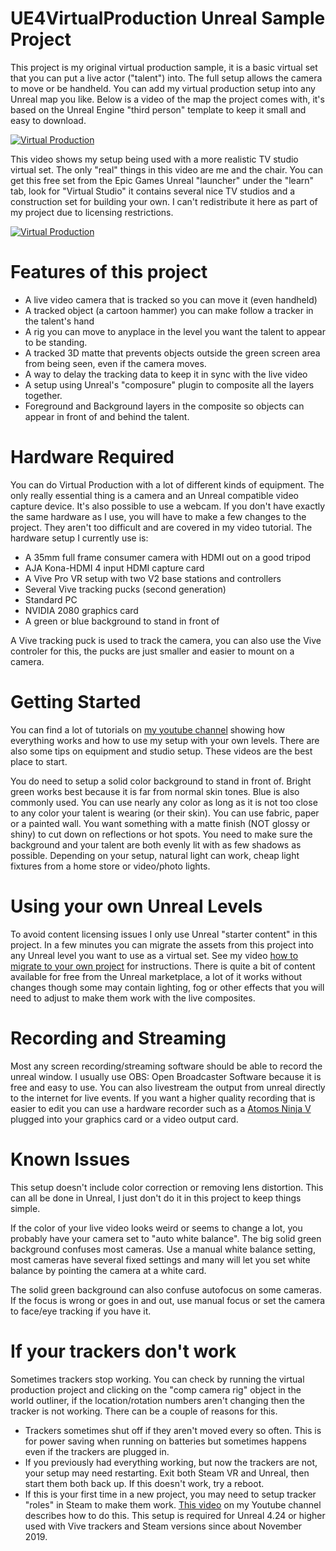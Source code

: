 # UE4VirtualProduction Unreal Sample Project

This project is my original virtual production sample, it is a basic virtual set that you can put a live actor ("talent") into.  The full setup allows the camera to move or be handheld.  You can add my virtual production setup into any Unreal map you like.  Below is a video of the map the project comes with, it's based on the Unreal Engine "third person" template to keep it small and easy to download.

[![Virtual Production](http://img.youtube.com/vi/jwS3F9H_LWg/0.jpg)](https://www.youtube.com/watch?v=jwS3F9H_LWg "Virtual Production")

This video shows my setup being used with a more realistic TV studio virtual set.  The only "real" things in this video are me and the chair.  You can get this free set from the Epic Games Unreal "launcher" under the "learn" tab, look for "Virtual Studio" it contains several nice TV studios and a construction set for building your own.  I can't redistribute it here as part of my project due to licensing restrictions.

[![Virtual Production](http://img.youtube.com/vi/a3jh6HootAk/0.jpg)](https://www.youtube.com/watch?v=a3jh6HootAk "Virtual Production")

# Features of this project

* A live video camera that is tracked so you can move it (even handheld)
* A tracked object (a cartoon hammer) you can make follow a tracker in the talent's hand
* A rig you can move to anyplace in the level you want the talent to appear to be standing.
* A tracked 3D matte that prevents objects outside the green screen area from being seen, even if the camera moves.
* A way to delay the tracking data to keep it in sync with the live video
* A setup using Unreal's "composure" plugin to composite all the layers together.
* Foreground and Background layers in the composite so objects can appear in front of and behind the talent.

# Hardware Required

You can do Virtual Production with a lot of different kinds of equipment.  The only really essential thing is a camera and an Unreal compatible video capture device.  It's also possible to use a webcam. If you don't have exactly the same hardware as I use, you will have to make a few changes to the project.  They aren't too difficult and are covered in my video tutorial.  The hardware setup I currently use is:

* A 35mm full frame consumer camera with HDMI out on a good tripod
* AJA Kona-HDMI 4 input HDMI capture card
* A Vive Pro VR setup with two V2 base stations and controllers
* Several Vive tracking pucks (second generation)
* Standard PC
* NVIDIA 2080 graphics card
* A green or blue background to stand in front of

A Vive tracking puck is used to track the camera, you can also use the Vive controler for this, the pucks are just smaller and easier to mount on a camera.

# Getting Started

You can find a lot of tutorials on [my youtube channel](https://www.youtube.com/user/GregCorson) showing how everything works and how to use my setup with your own levels.  There are also some tips on equipment and studio setup.  These videos are the best place to start.

You do need to setup a solid color background to stand in front of.  Bright green works best because it is far from normal skin tones.  Blue is also commonly used.  You can use nearly any color as long as it is not too close to any color your talent is wearing (or their skin).  You can use fabric, paper or a painted wall.  You want something with a matte finish (NOT glossy or shiny) to cut down on reflections or hot spots.  You need to make sure the background and your talent are both evenly lit with as few shadows as possible.  Depending on your setup, natural light can work, cheap light fixtures from a home store or video/photo lights.

# Using your own Unreal Levels

To avoid content licensing issues I only use Unreal "starter content" in this project. In a few minutes you can migrate the assets from this project into any Unreal level you want to use as a virtual set.  See my video [how to migrate to your own project](https://youtu.be/lmCeBpzhge4) for instructions.  There is quite a bit of content available for free from the Unreal marketplace, a lot of it works without changes though some may contain lighting, fog or other effects that you will need to adjust to make them work with the live composites.

# Recording and Streaming

Most any screen recording/streaming software should be able to record the unreal window.  I usually use OBS: Open Broadcaster Software because it is free and easy to use.  You can also livestream the output from unreal directly to the internet for live events.  If you want a higher quality recording that is easier to edit you can use a hardware recorder such as a [Atomos Ninja V](https://www.atomos.com/ninjav) plugged into your graphics card or a video output card.

# Known Issues

This setup doesn't include color correction or removing lens distortion.  This can all be done in Unreal, I just don't do it in this project to keep things simple.

If the color of your live video looks weird or seems to change a lot, you probably have your camera set to "auto white balance".  The big solid green background confuses most cameras.  Use a manual white balance setting, most cameras have several fixed settings and many will let you set white balance by pointing the camera at a white card.

The solid green background can also confuse autofocus on some cameras.  If the focus is wrong or goes in and out, use manual focus or set the camera to face/eye tracking if you have it.

# If your trackers don't work

Sometimes trackers stop working.  You can check by running the virtual production project and clicking on the "comp camera rig" object in the world outliner, if the location/rotation numbers aren't changing then the tracker is not working.  There can be a couple of reasons for this.

* Trackers sometimes shut off if they aren't moved every so often.  This is for power saving when running on batteries but sometimes happens even if the trackers are plugged in.
* If you previously had everything working, but now the trackers are not, your setup may need restarting.  Exit both Steam VR and Unreal, then start them both back up.  If this doesn't work, try a reboot.
* If this is your first time in a new project, you may need to setup tracker "roles" in Steam to make them work.  [This video](https://youtu.be/tyIM6VTtc_w) on my Youtube channel describes how to do this.  This setup is required for Unreal 4.24 or higher used with Vive trackers and Steam versions since about November 2019.

